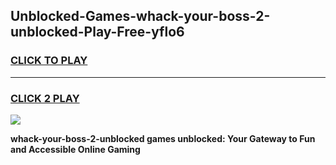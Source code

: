 
## Unblocked-Games-whack-your-boss-2-unblocked-Play-Free-yflo6
<h3>
<a href="https://premium76.site?title=whack-your-boss-2-unblocked&ref=21A">CLICK TO PLAY</a></h3>
<hr>

<h3>
<a href="https://premium76.site?title=whack-your-boss-2-unblocked&ref=21A">CLICK 2 PLAY</a>
  
</h3>

<a href="https://premium76.site?title=whack-your-boss-2-unblocked&ref=21A"><img src="https://clearcache.store/games.png"></a>


**whack-your-boss-2-unblocked games unblocked: Your Gateway to Fun and Accessible Online Gaming**
